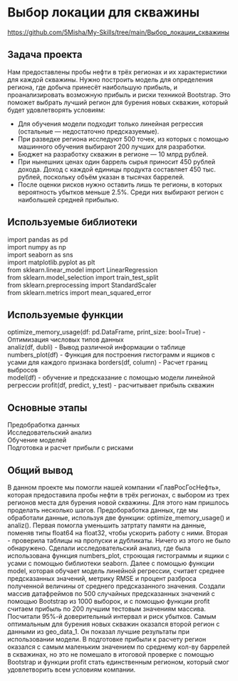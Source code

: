 # Выбор локации для скважины
https://github.com/5Misha/My-Skills/tree/main/Выбор_локации_скважины

## Задача проекта 
Нам предоставлены пробы нефти в трёх регионах и их характеристики для каждой скважины. Нужно построить модель для определения региона, где добыча принесёт наибольшую прибыль, и проанализировать возможную прибыль и риски техникой Bootstrap. Это поможет выбрать лучший регион для бурения новых скважин, который будет удовлетворять условиям:
- Для обучения модели подходит только линейная регрессия (остальные — недостаточно предсказуемые).
- При разведке региона исследуют 500 точек, из которых с помощью машинного обучения выбирают 200 лучших для разработки.
- Бюджет на разработку скважин в регионе — 10 млрд рублей.
- При нынешних ценах один баррель сырья приносит 450 рублей дохода. Доход с каждой единицы продукта составляет 450 тыс. рублей, поскольку объём указан в тысячах баррелей.
- После оценки рисков нужно оставить лишь те регионы, в которых вероятность убытков меньше 2.5%. Среди них выбирают регион с наибольшей средней прибылью.

## Используемые библиотеки
import pandas as pd  
import numpy as np  
import seaborn as sns  
import matplotlib.pyplot as plt  
from sklearn.linear_model import LinearRegression  
from sklearn.model_selection import train_test_split  
from sklearn.preprocessing import StandardScaler  
from sklearn.metrics import mean_squared_error

## Используемые функции
optimize_memory_usage(df: pd.DataFrame, print_size: bool=True) - Оптимизация числовых типов данных  
analiz(df, dubli) - Вывод различной информации о таблице
numbers_plot(df) - Функция для построения гистограмм и ящиков с усами для каждого признака
borders(df, column) - Расчет границ выбросов  
model(df) - обучение и предсказание с помощью модели линейной регрессии
profit(df, predict, y_test) - расчитывает прибыль скважин

## Основные этапы 
Предобработка данных  
Исследовательский анализ  
Обучение моделей  
Подготовка и расчет прибыли с рисками  

## Общий вывод  
В данном проекте мы помогли нашей компании «ГлавРосГосНефть», которая предоставила пробы нефти в трёх регионах, с выбором из трех регионов места для бурения новой скважины. Для этого нам пришлось проделать несколько шагов. Предобоработка данных, где мы обработали данные, используя две функции: optimize_memory_usage() и analiz(). Первая помогла уменьшить затртату памяти на данные, поменяв типы float64 на float32, чтобы ускорить работу с ними. Вторая - проверила таблицы на пропуски и дубликаты. Ничего из этого не было обнаружено. Сделали исследовательский анализ, где была использована функция numbers_plot, строющая гистограммы и ящики с усами с помощью библиотеки seaborn. Далее с помощью функции model, которая обучает модель линейной регрессии, считает среднее предсказанных значений, метрику RMSE и процент разброса полученной величины от среднего предсказанного значения. Создали массив датафреймов по 500 случайных предсказанных значений с помощью Bootstrap из 1000 выборок, и с помощью функции profit считаем прибыль по 200 лучшим тестовым значениям массива. Посчитали 95%-й доверительный интервал и риск убытков. Самым оптимальным для бурения новых скважин оказался второй регион с данными из geo_data_1. Он показал лучшие результаты при использовании модели. В подготовке прибыли к расчету регион оказался с самым маленьким значением по среднему кол-ву баррелей в скважинах, но это не помешало в итоговой проверке с помощью Bootstrap и функции profit стать единственным регионом, который смог удовлетворить всем условиям компании.

